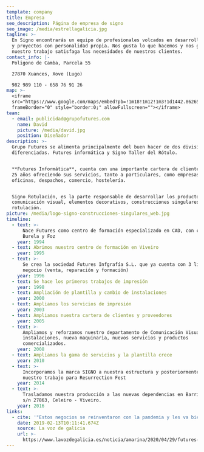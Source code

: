 ```yaml
---
template: company
title: Empresa
seo_description: Página de empresa de signo
seo_image: /media/estrellagalicia.jpg
tagline: >-
  En Signo encontrarás un equipo de profesionales volcados en desarrollar ideas
  y proyectos con personalidad propia. Nos gusta lo que hacemos y nos gusta que
  nuestro trabajo satisfaga las necesidades de nuestros clientes.
contact_info: |-
  Poligono de Camba, Parcela 55

  27870 Xuances, Xove (Lugo)

  982 989 110 - 658 76 91 26
map: >-
  <iframe
  src="https://www.google.com/maps/embed?pb=!1m18!1m12!1m3!1d1442.8626597602552!2d-7.588407802270183!3d43.674682197681065!2m3!1f0!2f0!3f0!3m2!1i1024!2i768!4f13.1!3m3!1m2!1s0xd321a950553e0b3%3A0xb14ff8945459f4e5!2sSIGNO%20TALLER%20DEL%20R%C3%93TULO%20(Grupo%20FUTURES)!5e0!3m2!1sen!2ses!4v1573121332642!5m2!1sen!2ses"
  frameBorder="0" style="border:0;" allowFullscreen=""></iframe>
team:
  - email: publicidad@grupofutures.com
    name: David
    picture: /media/david.jpg
    position: Diseñador
description: >-
  Grupo Futures se alimenta principalmente del buen hacer de dos divisiones bien
  diferenciadas. Futures informática y Signo Taller del Rótulo.


  **Futures Informática**, cuenta con una importante cartera de clientes y lleva
  25 años ofreciendo sus servicios, tanto a particulares, como empresas,
  oficinas, despachos, comercio, hostelería.


  Signo Rotulación, es la parte responsable de desarrollar los productos de
  comunicación visual, elementos decorativos, construcciones singulares,
  rotulación.
picture: /media/logo-signo-construcciones-singulares_web.jpg
timeline:
  - text: >-
      Nace Futures como centro de formación especializado en CAD, con cursos en
      Burela y Foz
    year: 1994
  - text: Abrimos nuestro centro de formación en Viveiro
    year: 1995
  - text: >-
      Se crea la sociedad Futures Infgrafía S.L. que ya cuenta con 3 líneas de
      negocio (venta, reparación y formación)
    year: 1996
  - text: Se hace los primeros trabajos de impresión
    year: 1998
  - text: Ampliación de plantilla y cambio de instalaciones
    year: 2000
  - text: Ampliamos los servicios de impresión
    year: 2003
  - text: Ampliamos nuestra cartera de clientes y proveedores
    year: 2005
  - text: >-
      Ampliamos y reforzamos nuestro departamento de Comunicación Visual. Nuevas
      instalaciones, nueva maquinaria, nuevos servicios y productos
      comercializados.
    year: 2008
  - text: Ampliamos la gama de servicios y la plantilla crece
    year: 2010
  - text: >-
      Incorporamos la marca SIGNO a nuestra estructura y posteriormente empieza
      nuestro trabajo para Resurrection Fest
    year: 2014
  - text: >-
      Trasladamos nuestra producción a las nuevas dependencias en Barrio Plantío
      s/n 27863, Celeiro - Viveiro.
    year: 2016
links:
  - cite: '"Estos negocios se reinventaron con la pandemia y les va bien"'
    date: 2019-02-13T10:11:41.674Z
    source: La voz de galicia
    url: >-
      https://www.lavozdegalicia.es/noticia/amarina/2020/04/29/futures-vuelve-fabricar-mamparas-mes-incendio-arraso-nave/0003_202004X29C3996.htm
---
```

